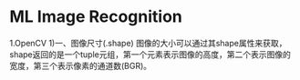 # ML Image Recognition

1.OpenCV
    1)一、图像尺寸(.shape)
    图像的大小可以通过其shape属性来获取，shape返回的是一个tuple元组，第一个元素表示图像的高度，第二个表示图像的宽度，第三个表示像素的通道数(BGR)。